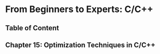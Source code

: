 # From Beginners to Experts: C/C++
## Table of Content
## Chapter 15: Optimization Techniques in C/C++
